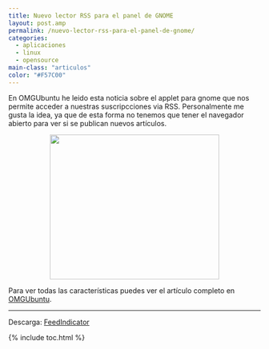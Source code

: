 ```yaml
---
title: Nuevo lector RSS para el panel de GNOME
layout: post.amp
permalink: /nuevo-lector-rss-para-el-panel-de-gnome/
categories:
  - aplicaciones
  - linux
  - opensource
main-class: "articulos"
color: "#F57C00"
---
```

En OMGUbuntu he leido esta noticia sobre el applet para gnome que nos permite acceder a nuestras suscripcciones via RSS. Personalmente me gusta la idea, ya que de esta forma no tenemos que tener el navegador abierto para ver si se publican nuevos artículos.

<div class="separator" style="clear: both; text-align: center;">
  <a href="http://www.omgubuntu.co.uk/assets/img/2011/02/Selection_001_thumb2.png" imageanchor="1" style="margin-left:1em; margin-right:1em"><img border="0" height="290" width="338" src="http://www.omgubuntu.co.uk/assets/img/2011/02/Selection_001_thumb2.png" /></a>
</div>


<!--ad-->


Para ver todas las características puedes ver el artículo completo en <a target="_blank" href="http://www.omgubuntu.co.uk/2011/02/feed-indicator-a-new-rss-applet-for-your-panel/">OMGUbuntu</a>.

* * *


Descarga: <a target="_blank" href="http://code.google.com/p/feedindicator/downloads/detail?name=feedindicator-20110207.tar.gz">FeedIndicator</a></p>



{% include toc.html %}
